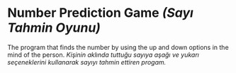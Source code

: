 # Number Prediction Game *(Sayı Tahmin Oyunu)*
The program that finds the number by using the up and down options in the mind of the person.
*Kişinin aklında tuttuğu sayıya aşağı ve yukarı seçeneklerini kullanarak sayıyı tahmin ettiren progam.*
